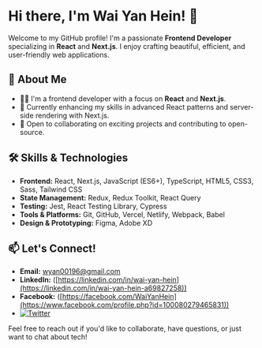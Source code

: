 # Hi there, I'm Wai Yan Hein! 👋

Welcome to my GitHub profile! I'm a passionate **Frontend Developer** specializing in **React** and **Next.js**. I enjoy crafting beautiful, efficient, and user-friendly web applications.

## 🚀 About Me

- 🧑‍💻 I'm a frontend developer with a focus on **React** and **Next.js**.
- 🌱 Currently enhancing my skills in advanced React patterns and server-side rendering with Next.js.
- 💼 Open to collaborating on exciting projects and contributing to open-source.

## 🛠️ Skills & Technologies

- **Frontend:** React, Next.js, JavaScript (ES6+), TypeScript, HTML5, CSS3, Sass, Tailwind CSS
- **State Management:** Redux, Redux Toolkit, React Query
- **Testing:** Jest, React Testing Library, Cypress
- **Tools & Platforms:** Git, GitHub, Vercel, Netlify, Webpack, Babel
- **Design & Prototyping:** Figma, Adobe XD

## 📫 Let's Connect!

- **Email:** [wyan00196@gmail.com](mailto:wyan00196@gmail.com)
- **LinkedIn:** ([https://linkedin.com/in/wai-yan-hein](https://linkedin.com/in/wai-yan-hein-a69827258))
- **Facebook:** ([https://facebook.com/WaiYanHein](https://www.facebook.com/profile.php?id=100080279465831))
- [![Twitter](https://img.shields.io/badge/Twitter-1DA1F2?style=for-the-badge&logo=twitter&logoColor=white)](https://twitter.com/yourhandle)


Feel free to reach out if you'd like to collaborate, have questions, or just want to chat about tech!

